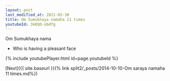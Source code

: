 ```yaml
---
layout: post
last_modified_at: 2021-03-30
title: Om Sumukhaya namaha 11 times
youtubeId: 3kKQO-obdfg
---
```

 
 
Om Sumukhaya nama 
 
 -  Who is having a pleasant face 
 
  
 
  
 
 
 
 
 
 


{% include youtubePlayer.html id=page.youtubeId %}
 
[Next]({{ site.baseurl }}{% link  split2/_posts/2014-10-10-Om saraya namaha 11 times.md%})
 
